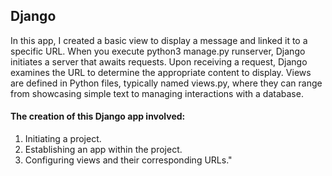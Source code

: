 ## Django 
In this app, I created a basic view to display a message and linked it to a specific URL. When you execute python3 manage.py runserver, Django initiates a server that awaits requests. Upon receiving a request, Django examines the URL to determine the appropriate content to display. Views are defined in Python files, typically named views.py, where they can range from showcasing simple text to managing interactions with a database.

#### The creation of this Django app involved:
1. Initiating a project.
2. Establishing an app within the project.
3. Configuring views and their corresponding URLs."



